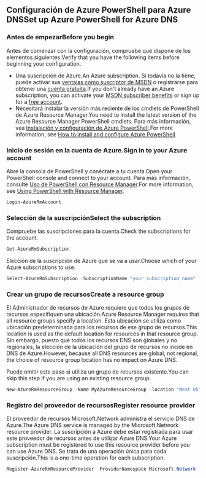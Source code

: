 ## <a name="set-up-azure-powershell-for-azure-dns"></a><span data-ttu-id="7d8f7-101">Configuración de Azure PowerShell para Azure DNS</span><span class="sxs-lookup"><span data-stu-id="7d8f7-101">Set up Azure PowerShell for Azure DNS</span></span>

### <a name="before-you-begin"></a><span data-ttu-id="7d8f7-102">Antes de empezar</span><span class="sxs-lookup"><span data-stu-id="7d8f7-102">Before you begin</span></span>

<span data-ttu-id="7d8f7-103">Antes de comenzar con la configuración, compruebe que dispone de los elementos siguientes.</span><span class="sxs-lookup"><span data-stu-id="7d8f7-103">Verify that you have the following items before beginning your configuration.</span></span>

* <span data-ttu-id="7d8f7-104">Una suscripción de Azure.</span><span class="sxs-lookup"><span data-stu-id="7d8f7-104">An Azure subscription.</span></span> <span data-ttu-id="7d8f7-105">Si todavía no la tiene, puede activar sus [ventajas como suscriptor de MSDN](https://azure.microsoft.com/pricing/member-offers/msdn-benefits-details/) o registrarse para obtener una [cuenta gratuita](https://azure.microsoft.com/pricing/free-trial/).</span><span class="sxs-lookup"><span data-stu-id="7d8f7-105">If you don't already have an Azure subscription, you can activate your [MSDN subscriber benefits](https://azure.microsoft.com/pricing/member-offers/msdn-benefits-details/) or sign up for a [free account](https://azure.microsoft.com/pricing/free-trial/).</span></span>
* <span data-ttu-id="7d8f7-106">Necesitará instalar la versión más reciente de los cmdlets de PowerShell de Azure Resource Manager.</span><span class="sxs-lookup"><span data-stu-id="7d8f7-106">You need to install the latest version of the Azure Resource Manager PowerShell cmdlets.</span></span> <span data-ttu-id="7d8f7-107">Para más información, vea [Instalación y configuración de Azure PowerShell](/powershell/azureps-cmdlets-docs).</span><span class="sxs-lookup"><span data-stu-id="7d8f7-107">For more information, see [How to install and configure Azure PowerShell](/powershell/azureps-cmdlets-docs).</span></span>

### <a name="sign-in-to-your-azure-account"></a><span data-ttu-id="7d8f7-108">Inicio de sesión en la cuenta de Azure.</span><span class="sxs-lookup"><span data-stu-id="7d8f7-108">Sign in to your Azure account</span></span>

<span data-ttu-id="7d8f7-109">Abre la consola de PowerShell y conéctate a tu cuenta.</span><span class="sxs-lookup"><span data-stu-id="7d8f7-109">Open your PowerShell console and connect to your account.</span></span> <span data-ttu-id="7d8f7-110">Para más información, consulte [Uso de PowerShell con Resource Manager](../articles/azure-resource-manager/powershell-azure-resource-manager.md).</span><span class="sxs-lookup"><span data-stu-id="7d8f7-110">For more information, see [Using PowerShell with Resource Manager](../articles/azure-resource-manager/powershell-azure-resource-manager.md).</span></span>

```powershell
Login-AzureRmAccount
```

### <a name="select-the-subscription"></a><span data-ttu-id="7d8f7-111">Selección de la suscripción</span><span class="sxs-lookup"><span data-stu-id="7d8f7-111">Select the subscription</span></span>
 
<span data-ttu-id="7d8f7-112">Compruebe las suscripciones para la cuenta.</span><span class="sxs-lookup"><span data-stu-id="7d8f7-112">Check the subscriptions for the account.</span></span>

```powershell
Get-AzureRmSubscription
```

<span data-ttu-id="7d8f7-113">Elección de la suscripción de Azure que se va a usar.</span><span class="sxs-lookup"><span data-stu-id="7d8f7-113">Choose which of your Azure subscriptions to use.</span></span>

```powershell
Select-AzureRmSubscription -SubscriptionName "your_subscription_name"
```

### <a name="create-a-resource-group"></a><span data-ttu-id="7d8f7-114">Crear un grupo de recursos</span><span class="sxs-lookup"><span data-stu-id="7d8f7-114">Create a resource group</span></span>

<span data-ttu-id="7d8f7-115">El Administrador de recursos de Azure requiere que todos los grupos de recursos especifiquen una ubicación.</span><span class="sxs-lookup"><span data-stu-id="7d8f7-115">Azure Resource Manager requires that all resource groups specify a location.</span></span> <span data-ttu-id="7d8f7-116">Esta ubicación se utiliza como ubicación predeterminada para los recursos de ese grupo de recursos.</span><span class="sxs-lookup"><span data-stu-id="7d8f7-116">This location is used as the default location for resources in that resource group.</span></span> <span data-ttu-id="7d8f7-117">Sin embargo, puesto que todos los recursos DNS son globales y no regionales, la elección de la ubicación del grupo de recursos no incide en DNS de Azure.</span><span class="sxs-lookup"><span data-stu-id="7d8f7-117">However, because all DNS resources are global, not regional, the choice of resource group location has no impact on Azure DNS.</span></span>

<span data-ttu-id="7d8f7-118">Puede omitir este paso si utiliza un grupo de recursos existente.</span><span class="sxs-lookup"><span data-stu-id="7d8f7-118">You can skip this step if you are using an existing resource group.</span></span>

```powershell
New-AzureRmResourceGroup -Name MyAzureResourceGroup -location "West US"
```

### <a name="register-resource-provider"></a><span data-ttu-id="7d8f7-119">Registro del proveedor de recursos</span><span class="sxs-lookup"><span data-stu-id="7d8f7-119">Register resource provider</span></span>

<span data-ttu-id="7d8f7-120">El proveedor de recursos Microsoft.Network administra el servicio DNS de Azure.</span><span class="sxs-lookup"><span data-stu-id="7d8f7-120">The Azure DNS service is managed by the Microsoft.Network resource provider.</span></span> <span data-ttu-id="7d8f7-121">La suscripción a Azure debe estar registrada para usar este proveedor de recursos antes de utilizar Azure DNS.</span><span class="sxs-lookup"><span data-stu-id="7d8f7-121">Your Azure subscription must be registered to use this resource provider before you can use Azure DNS.</span></span> <span data-ttu-id="7d8f7-122">Se trata de una operación única para cada suscripción.</span><span class="sxs-lookup"><span data-stu-id="7d8f7-122">This is a one-time operation for each subscription.</span></span>

```powershell
Register-AzureRmResourceProvider -ProviderNamespace Microsoft.Network
```